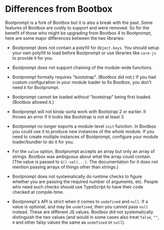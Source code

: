 Differences from Bootbox
========================

Bootprompt is a fork of Bootbox but it is also a break with the past. Some
features of Bootbox are costly to support and were removed. So for the benefit
of those who might be upgrading from Bootbox 4 to Bootprompt, here are some
major differences between the two libraries:

* Bootprompt does not contain a polyfill for ``Object.keys``. You should setup
  your own polyfill to load before Bootprompt or use libraries like ``core-js``
  to provide it for you.

* Bootprompt does not support chaining of the module-wide functions.

* Bootprompt formally requires "bootstrap". (Bootbox did not.) If you had custom
  configuration in your module loader to fix Bootbox, you don't need it for
  Bootprompt.

* Bootprompt cannot be loaded without "bootstrap" being first loaded. (Bootbox
  allowed it.)

* Bootprompt will not kinda-sorta work with Bootstrap 2 or earlier. It throws an
  error if it looks like Bootstrap is not at least 3.

* Bootprompt no longer exports a module-level ``init`` function. In Bootbox you
  could use it to produce new instances of the whole module. If you need to
  create multiple instances of Bootprompt, configure your module loader/bundler
  to do it for you.

* For the ``value`` option, Bootprompt accepts an array but only an array of
  strings. Bootbox was ambiguous about what the array could contain. (The value
  is passed to ``$().val(...)``. The documentation for it does not mention
  passing arrays of things other than *strings*.)

* Bootprompt does not systematically do runtime checks to figure whether you are
  passing the required number of arguments, etc. People who need such checks
  should use TypeScript to have their code checked at compile-time.

* Bootprompt's API is strict when it comes to ``undefined`` and ``null``. If a
  value is optional, and may be ``undefined``, then you cannot pass ``null``
  instead. These are different JS values. Bootbox did not systematically
  distinguish the two values (and would in some cases also treat ``false``,
  ``""``, ``0`` and other falsy values the same as ``undefined`` or ``null``).
